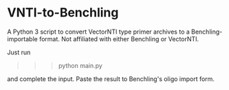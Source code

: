 # VNTI-to-Benchling
A Python 3 script to convert VectorNTI type primer archives to a Benchling-importable format. Not affiliated with either Benchling or VectorNTI.

Just run 

>>> python main.py 

and complete the input. Paste the result to Benchling's oligo import form.

